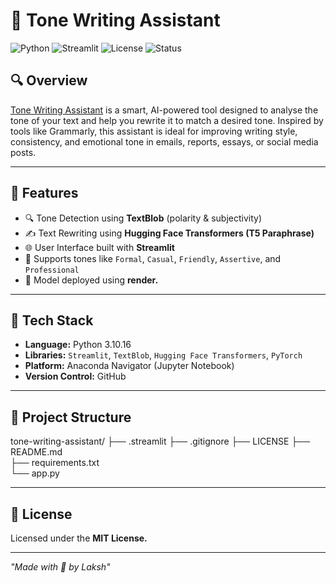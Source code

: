 # 🤖 Tone Writing Assistant

![Python](https://img.shields.io/badge/Python-3.10+-blue.svg)
![Streamlit](https://img.shields.io/badge/Streamlit-App-ff4b4b)
![License](https://img.shields.io/badge/License-MIT-green.svg)
![Status](https://img.shields.io/badge/Status-Active-brightgreen)

## 🔍 Overview
[Tone Writing Assistant](https://tone-writing-assistant.onrender.com) is a smart, AI-powered tool designed to analyse the tone of your text and help you rewrite it to match a desired tone. Inspired by tools like Grammarly, this assistant is ideal for improving writing style, consistency, and emotional tone in emails, reports, essays, or social media posts.

---

## 🚀 Features
- 🔍 Tone Detection using **TextBlob** (polarity & subjectivity)
- ✍️ Text Rewriting using **Hugging Face Transformers (T5 Paraphrase)**
- 🌐 User Interface built with **Streamlit**
- 🎯 Supports tones like `Formal`, `Casual`, `Friendly`, `Assertive`, and `Professional`
- 🚀 Model deployed using **render.**

---

## 🔧 Tech Stack
- **Language:** Python 3.10.16
- **Libraries:** `Streamlit`, `TextBlob`, `Hugging Face Transformers`, `PyTorch`
- **Platform:** Anaconda Navigator (Jupyter Notebook)
- **Version Control:** GitHub

---

## 📁 Project Structure
tone-writing-assistant/
├── .streamlit
├── .gitignore
├── LICENSE
├── README.md      
├── requirements.txt            
└── app.py          

---

## 📄 License
Licensed under the **MIT License.**

---

*"Made with 🤍 by Laksh"*
